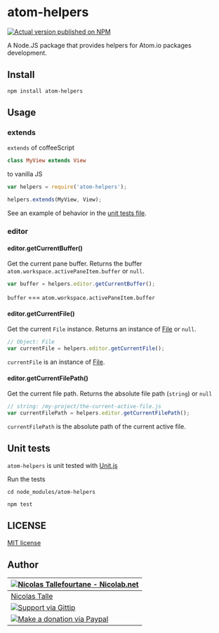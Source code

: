 # atom-helpers

[![Actual version published on NPM](https://badge.fury.io/js/atom-helpers.png)](https://www.npmjs.org/package/atom-helpers)

A Node.JS package that provides helpers for Atom.io packages development.


## Install

```shell
npm install atom-helpers
```


## Usage

### extends

`extends` of coffeeScript
```coffee
class MyView extends View
```

to vanilla JS
```js
var helpers = require('atom-helpers');

helpers.extends(MyView, View);
```

See an example of behavior in the [unit tests file](https://github.com/Nicolab/atom-helpers/blob/master/test/index.js#L14).


### editor

#### editor.getCurrentBuffer()

Get the current pane buffer.
Returns the buffer `atom.workspace.activePaneItem.buffer` or `null`.

```js
var buffer = helpers.editor.getCurrentBuffer();
```

`buffer` === `atom.workspace.activePaneItem.buffer`


#### editor.getCurrentFile()

Get the current `File` instance.
Returns an instance of [File](https://atom.io/docs/api/v0.110.0/api/classes/File.html) or `null`.

```js
// Object: File
var currentFile = helpers.editor.getCurrentFile();
```

`currentFile` is an instance of [File](https://atom.io/docs/api/v0.110.0/api/classes/File.html).


#### editor.getCurrentFilePath()

Get the current file path.
Returns the absolute file path (`string`) or `null`

```js
// string: /my-project/the-current-active-file.js
var currentFilePath = helpers.editor.getCurrentFilePath();
```

`currentFilePath` is the absolute path of the current active file.


## Unit tests

`atom-helpers` is unit tested with [Unit.js](https://github.com/unitjs/unit.js)

Run the tests
```shell
cd node_modules/atom-helpers

npm test
```


## LICENSE

[MIT license](https://github.com/Nicolab/atom-helpers/blob/master/LICENSE)


## Author

| [![Nicolas Tallefourtane - Nicolab.net](http://www.gravatar.com/avatar/d7dd0f4769f3aa48a3ecb308f0b457fc?s=64)](http://nicolab.net) |
|---|
| [Nicolas Talle](http://nicolab.net) |
| [![Support via Gittip](http://img.shields.io/gittip/Nicolab.svg)](https://www.gittip.com/Nicolab/) |
| [![Make a donation via Paypal](https://www.paypalobjects.com/en_US/i/btn/btn_donate_SM.gif)](https://www.paypal.com/cgi-bin/webscr?cmd=_s-xclick&hosted_button_id=PGRH4ZXP36GUC)
